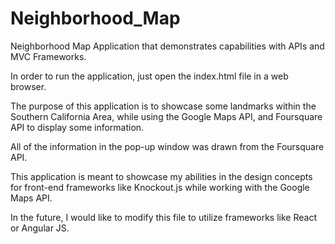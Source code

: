# Neighborhood_Map
Neighborhood Map Application that demonstrates capabilities with APIs and MVC Frameworks.

In order to run the application, just open the index.html file in a web browser.

The purpose of this application is to showcase some landmarks within the Southern California Area, while using the Google Maps API, and Foursquare API to display some information.

All of the information in the pop-up window was drawn from the Foursquare API.

This application is meant to showcase my abilities in the design concepts for front-end frameworks like Knockout.js while working with the Google Maps API.

In the future, I would like to modify this file to utilize frameworks like React or Angular JS.


